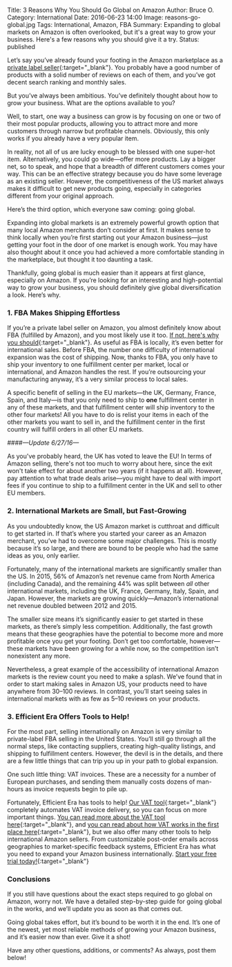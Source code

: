 Title: 3 Reasons Why You Should Go Global on Amazon
Author: Bruce O.
Category: International
Date: 2016-06-23 14:00
Image: reasons-go-global.jpg
Tags: International, Amazon, FBA
Summary: Expanding to global markets on Amazon is often overlooked, but it's a great way to grow your business. Here's a few reasons why you should give it a try.
Status: published

Let’s say you’ve already found your footing in the Amazon marketplace as a [private label seller](https://efficientera.com/blog/2015/08/5-reasons-you-should-be-a-private-label.html){:target="_blank"}. You probably have a good number of products with a solid number of reviews on each of them, and you’ve got decent search ranking and monthly sales.

But you’ve always been ambitious. You’ve definitely thought about how to grow your business. What are the options available to you?

Well, to start, one way a business can grow is by focusing on one or two of their most popular products, allowing you to attract more and more customers through narrow but profitable channels. Obviously, this only works if you already have a very popular item. 

In reality, not all of us are lucky enough to be blessed with one super-hot item. Alternatively, you could go wide—offer more products. Lay a bigger net, so to speak, and hope that a breadth of different customers comes your way. This can be an effective strategy because you do have some leverage as an existing seller. However, the competitiveness of the US market always makes it difficult to get new products going, especially in categories different from your original approach. 

Here’s the third option, which everyone saw coming: going global.

Expanding into global markets is an extremely powerful growth option that many local Amazon merchants don’t consider at first. It makes sense to think locally when you’re first starting out your Amazon business—just getting your foot in the door of one market is enough work. You may have also thought about it once you had achieved a more comfortable standing in the marketplace, but thought it too daunting a task. 

Thankfully, going global is much easier than it appears at first glance, especially on Amazon. If you’re looking for an interesting and high-potential way to grow your business, you should definitely give global diversification a look. Here’s why.

### 1. FBA Makes Shipping Effortless

If you’re a private label seller on Amazon, you almost definitely know about FBA (fulfilled by Amazon), and you most likely use it too. [If not, here's why you should](https://efficientera.com/blog/2016/07/why-you-should-be-using-fulfillment-by-amazon-fba.html){:target="_blank"}. As useful as FBA is locally, it’s even better for international sales. Before FBA, the number one difficulty of international expansion was the cost of shipping. Now, thanks to FBA, you only have to ship your inventory to one fulfillment center per market, local or international, and Amazon handles the rest. If you’re outsourcing your manufacturing anyway, it’s a very similar process to local sales. 

A specific benefit of selling in the EU markets—the UK, Germany, France, Spain, and Italy—is that you only need to ship to **one** fulfillment center in any of these markets, and that fulfillment center will ship inventory to the other four markets! All you have to do is relist your items in each of the other markets you want to sell in, and the fulfillment center in the first country will fulfill orders in all other EU markets.

####*—Update 6/27/16—*

As you've probably heard, the UK has voted to leave the EU! In terms of Amazon selling, there's not too much to worry about here, since the exit won't take effect for about another two years (if it happens at all). However, pay attention to what trade deals arise—you might have to deal with import fees if you continue to ship to a fulfillment center in the UK and sell to other EU members.

### 2. International Markets are Small, but Fast-Growing

As you undoubtedly know, the US Amazon market is cutthroat and difficult to get started in. If that’s where you started your career as an Amazon merchant, you’ve had to overcome some major challenges. This is mostly because it’s so large, and there are bound to be people who had the same ideas as you, only earlier. 

Fortunately, many of the international markets are significantly smaller than the US. In 2015, 56% of Amazon’s net revenue came from North America (including Canada), and the remaining 44% was split between *all* other international markets, including the UK, France, Germany, Italy, Spain, and Japan. However, the markets are growing quickly—Amazon’s international net revenue doubled between 2012 and 2015.

The smaller size means it’s significantly easier to get started in these markets, as there’s simply less competition. Additionally, the fast growth means that these geographies have the potential to become more and more profitable once you get your footing. Don’t get too comfortable, however—these markets have been growing for a while now, so the competition isn’t nonexistent any more.

Nevertheless, a great example of the accessibility of international Amazon markets is the review count you need to make a splash. We’ve found that in order to start making sales in Amazon US, your products need to have anywhere from 30–100 reviews. In contrast, you’ll start seeing sales in international markets with as few as 5–10 reviews on your products. 

### 3. Efficient Era Offers Tools to Help!

For the most part, selling internationally on Amazon is very similar to private-label FBA selling in the United States. You’ll still go through all the normal steps, like contacting suppliers, creating high-quality listings, and shipping to fulfillment centers. However, the devil is in the details, and there are a few little things that can trip you up in your path to global expansion.

One such little thing: VAT invoices. These are a necessity for a number of European purchases, and sending them manually costs dozens of man-hours as invoice requests begin to pile up. 

Fortunately, Efficient Era has tools to help!  [Our VAT tool](https://app.efficientera.com/en/vat/tool/){:target="_blank"} completely automates VAT invoice delivery, so you can focus on more important things. [You can read more about the VAT tool here](https://efficientera.com/blog/2016/03/automating-your-vat-invoices-for-amazon-eu.html){:target="_blank"}, and [you can read about how VAT works in the first place here](https://efficientera.com/blog/2016/08/how-vat-works-a-guide-to-eu-taxes.html){:target="_blank"}, but we also offer many other tools to help international Amazon sellers. From customizable post-order emails across geographies to market-specific feedback systems, Efficient Era has what you need to expand your Amazon business internationally. [Start your free trial today!](https://mailchi.mp/500caf5d697b/efficientera){:target="_blank"}


### Conclusions

If you still have questions about the exact steps required to go global on Amazon, worry not. We have a detailed step-by-step guide for going global in the works, and we’ll update you as soon as that comes out. 

Going global takes effort, but it’s bound to be worth it in the end. It’s one of the newest, yet most reliable methods of growing your Amazon business, and it’s easier now than ever. Give it a shot!

Have any other questions, additions, or comments? As always, post them below!
